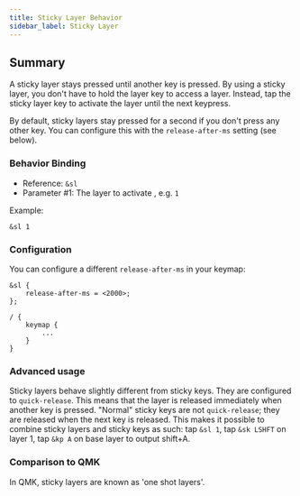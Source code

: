```yaml
---
title: Sticky Layer Behavior
sidebar_label: Sticky Layer
---
```


## Summary

A sticky layer stays pressed until another key is pressed. By using a sticky layer, you don't have to hold the layer key to access a layer. Instead, tap the sticky layer key to activate the layer until the next keypress.

By default, sticky layers stay pressed for a second if you don't press any other key. You can configure this with the `release-after-ms` setting (see below).

### Behavior Binding

- Reference: `&sl`
- Parameter #1: The layer to activate , e.g. `1`

Example:

```
&sl 1
```

### Configuration

You can configure a different `release-after-ms` in your keymap:

```
&sl {
    release-after-ms = <2000>;
};

/ {
    keymap {
        ...
    }
}
```

### Advanced usage

Sticky layers behave slightly different from sticky keys. They are configured to `quick-release`. This means that the layer is released immediately when another key is pressed. "Normal" sticky keys are not `quick-release`; they are released when the next key is released. This makes it possible to combine sticky layers and sticky keys as such: tap `&sl 1`, tap `&sk LSHFT` on layer 1, tap `&kp A` on base layer to output shift+A.

### Comparison to QMK

In QMK, sticky layers are known as 'one shot layers'.
